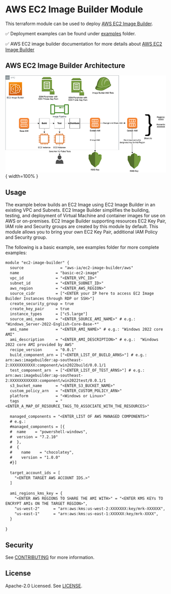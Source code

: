 # AWS EC2 Image Builder Module

This terraform module can be used to deploy [AWS EC2 Image Builder](https://aws.amazon.com/image-builder/).

   ✅ Deployment examples can be found under [examples](https://github.com/aws-ia/terraform-aws-ec2-image-builder/tree/main/examples) folder.

   ✅ AWS EC2 image builder documentation for more details about [AWS EC2 Image Builder](https://docs.aws.amazon.com/imagebuilder/)

## AWS EC2 Image Builder Architecture

![Resources provisioned by the EC2 Image Builder Terraform Module](./images/ec2imagebuildertfmodule.png){ width=100% }

## Usage

The example below builds an EC2 Image using EC2 Image Builder in an existing VPC and Subnets.
EC2 Image Builder simplifies the building, testing, and deployment of Virtual Machine and container images for use on AWS or on-premises.
EC2 Image Builder supporting resources EC2 Key Pair, IAM role and Security groups are created by this module by default.
This module allows you to bring your own EC2 Key Pair, additional IAM Policy and Security group.

The following is a basic example, see examples folder for more complete examples:

```hcl
module "ec2-image-builder" {
  source                = "aws-ia/ec2-image-builder/aws"
  name                = "basic-ec2-image"
  vpc_id              = "<ENTER_VPC_ID>"
  subnet_id           = "<ENTER_SUBNET_ID>"
  aws_region          = "<ENTER_AWS_REGION>"
  source_cidr         = ["<ENTER your IP here to access EC2 Image Builder Instances through RDP or SSH>"] 
  create_security_group = true
  create_key_pair     = true
  instance_types      = ["c5.large"]
  source_ami_name     = "<ENTER_SOURCE_AMI_NAME>" # e.g.: "Windows_Server-2022-English-Core-Base-*"
  ami_name            = "<ENTER_AMI_NAME>" # e.g.: "Windows 2022 core AMI"
  ami_description     = "<ENTER_AMI_DESCRIPTION>" # e.g.:  "Windows 2022 core AMI provided by AWS"
  recipe_version      = "0.0.1"
  build_component_arn = ["<ENTER_LIST_OF_BUILD_ARNS>"] # e.g.:  arn:aws:imagebuilder:ap-southeast-2:XXXXXXXXXXX:component/win2022build/0.0.1/1
  test_component_arn  = ["<ENTER_LIST_OF_TEST_ARNS>"] # e.g.: arn:aws:imagebuilder:ap-southeast-2:XXXXXXXXXXXX:component/win2022test/0.0.1/1
  s3_bucket_name      = "<ENTER_S3_BUCKET_NAME>"
  custom_policy_arn   = "<ENTER_CUSTOM_POLICY_ARN>"
  platform            = "<Windows or Linux>"
  tags                = "<ENTER_A_MAP_OF_RESOURCE_TAGS_TO_ASSOCIATE_WITH_THE_RESOURCES>"

  managed_components = "<ENTER_LIST OF AWS MANAGED COMPONENTS>" 
  # e.g.:
  #managed_components = [{
  #  name    = "powershell-windows",
  #  version = "7.2.10"
  #  },
  #  {
  #    name    = "chocolatey",
  #    version = "1.0.0"
  #}]

  target_account_ids = [
    "<ENTER TARGET AWS ACCOUNT IDS.>"
  ]

  ami_regions_kms_key = {
    "<ENTER AWS REGIONS TO SHARE THE AMI WITH>" = "<ENTER KMS KEYs TO ENCRYPT AMIs ON THE TARGET REGION>",
    "us-west-2"      = "arn:aws:kms:us-west-2:XXXXXXX:key/mrk-XXXXXX",
    "us-east-1"      = "arn:aws:kms:us-east-1:XXXXXX:key/mrk-XXXX",
  }

}

```

## Security

See [CONTRIBUTING](CONTRIBUTING.md#security-issue-notifications) for more information.

## License

Apache-2.0 Licensed. See [LICENSE](https://github.com/aws-ia/terraform-aws-ec2-image-builder/blob/main/LICENSE).